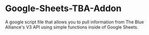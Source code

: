 # Google-Sheets-TBA-Addon
A google script file that allows you to pull information from The Blue Alliance's V3 API using simple functions inside of Google Sheets.
